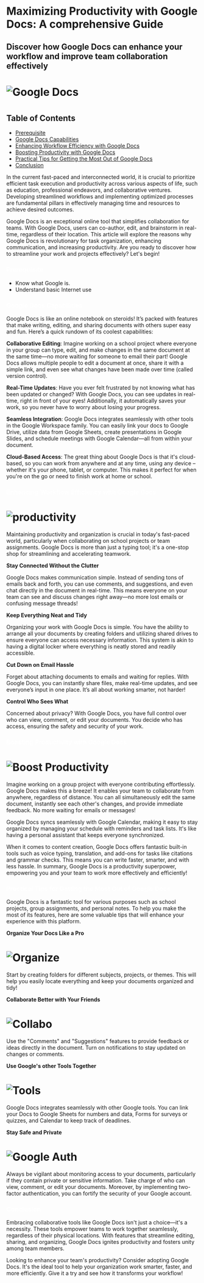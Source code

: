 # Maximizing Productivity with Google Docs: A comprehensive Guide

## Discover how Google Docs can enhance your workflow and improve team collaboration effectively

# ![Google Docs](/Images/Google-Docs.jpeg)

#

## Table of Contents

- [Prerequisite](#knowledge)
- [Google Docs Capabilities](#overview)
- [Enhancing Workflow Efficiency with Google Docs](#note-one)
- [Boosting Productivity with Google Docs](#note-two)
- [Practical Tips for Getting the Most Out of Google Docs](#note-three)
- [Conclusion](#end)

In the current fast-paced and interconnected world, it is crucial to prioritize efficient task execution and productivity across various aspects of life, such as education, professional endeavors, and collaborative ventures. Developing streamlined workflows and implementing optimized processes are fundamental pillars in effectively managing time and resources to achieve desired outcomes.

Google Docs is an exceptional online tool that simplifies collaboration for teams. With Google Docs, users can co-author, edit, and brainstorm in real-time, regardless of their location. This article will explore the reasons why Google Docs is revolutionary for task organization, enhancing communication, and increasing productivity. Are you ready to discover how to streamline your work and projects effectively? Let's begin!

### <a id = "knowledge" style = "color: #fff;">Prerequisite</a>

- Know what Google is.
- Understand basic Internet use

### <a id = "overview" style = "color: #fff;">Google Docs Capabilities</a>

Google Docs is like an online notebook on steroids! It’s packed with features that make writing, editing, and sharing documents with others super easy and fun. Here’s a quick rundown of its coolest capabilities:

**Collaborative Editing**: Imagine working on a school project where everyone in your group can type, edit, and make changes in the same document at the same time—no more waiting for someone to email their part! Google Docs allows multiple people to edit a document at once, share it with a simple link, and even see what changes have been made over time (called version control).

**Real-Time Updates**: Have you ever felt frustrated by not knowing what has been updated or changed? With Google Docs, you can see updates in real-time, right in front of your eyes! Additionally, it automatically saves your work, so you never have to worry about losing your progress.

**Seamless Integration**: Google Docs integrates seamlessly with other tools in the Google Workspace family. You can easily link your docs to Google Drive, utilize data from Google Sheets, create presentations in Google Slides, and schedule meetings with Google Calendar—all from within your document.

**Cloud-Based Access**: The great thing about Google Docs is that it's cloud-based, so you can work from anywhere and at any time, using any device – whether it's your phone, tablet, or computer. This makes it perfect for when you're on the go or need to finish work at home or school.

### <a id = "note-one" style = "color: #fff;">Enhancing Workflow Efficiency with Google Docs</a>

# ![productivity](/Images/productivity.jpeg)

Maintaining productivity and organization is crucial in today's fast-paced world, particularly when collaborating on school projects or team assignments. Google Docs is more than just a typing tool; it's a one-stop shop for streamlining and accelerating teamwork.

**Stay Connected Without the Clutter**

Google Docs makes communication simple. Instead of sending tons of emails back and forth, you can use comments, and suggestions, and even chat directly in the document in real-time. This means everyone on your team can see and discuss changes right away—no more lost emails or confusing message threads!

**Keep Everything Neat and Tidy**

Organizing your work with Google Docs is simple. You have the ability to arrange all your documents by creating folders and utilizing shared drives to ensure everyone can access necessary information. This system is akin to having a digital locker where everything is neatly stored and readily accessible.

**Cut Down on Email Hassle**

Forget about attaching documents to emails and waiting for replies. With Google Docs, you can instantly share files, make real-time updates, and see everyone’s input in one place. It’s all about working smarter, not harder!

**Control Who Sees What**

Concerned about privacy? With Google Docs, you have full control over who can view, comment, or edit your documents. You decide who has access, ensuring the safety and security of your work.

### <a id = "note-two" style = "color: #fff;">Boosting Productivity with Google Docs</a>

# ![Boost Productivity](/Images/Boost%20Productivity.jpeg)

Imagine working on a group project with everyone contributing effortlessly. Google Docs makes this a breeze! It enables your team to collaborate from anywhere, regardless of distance. You can all simultaneously edit the same document, instantly see each other's changes, and provide immediate feedback. No more waiting for emails or messages!

Google Docs syncs seamlessly with Google Calendar, making it easy to stay organized by managing your schedule with reminders and task lists. It's like having a personal assistant that keeps everyone synchronized.

When it comes to content creation, Google Docs offers fantastic built-in tools such as voice typing, translation, and add-ons for tasks like citations and grammar checks. This means you can write faster, smarter, and with less hassle. In summary, Google Docs is a productivity superpower, empowering you and your team to work more effectively and efficiently!

### <a id = "note-three" style = "color: #fff;">Practical Tips for Getting the Most Out of Google Docs</a>

Google Docs is a fantastic tool for various purposes such as school projects, group assignments, and personal notes. To help you make the most of its features, here are some valuable tips that will enhance your experience with this platform.

**Organize Your Docs Like a Pro**

# ![Organize](/Images/Organize.jpeg)

Start by creating folders for different subjects, projects, or themes. This will help you easily locate everything and keep your documents organized and tidy!

**Collaborate Better with Your Friends**

# ![Collabo](/Images/Collabo.jpeg)

Use the "Comments" and "Suggestions" features to provide feedback or ideas directly in the document. Turn on notifications to stay updated on changes or comments.

**Use Google's other Tools Together**

# ![Tools](/Images/Tools.jpeg)

Google Docs integrates seamlessly with other Google tools. You can link your Docs to Google Sheets for numbers and data, Forms for surveys or quizzes, and Calendar to keep track of deadlines.

**Stay Safe and Private**

# ![Google Auth](/Images/Google%20Auth.jpeg)

Always be vigilant about monitoring access to your documents, particularly if they contain private or sensitive information. Take charge of who can view, comment, or edit your documents. Moreover, by implementing two-factor authentication, you can fortify the security of your Google account.

### <a id = "end" style = "color: #fff;">Conclusion</a>

Embracing collaborative tools like Google Docs isn't just a choice—it's a necessity. These tools empower teams to work together seamlessly, regardless of their physical locations. With features that streamline editing, sharing, and organizing, Google Docs ignites productivity and fosters unity among team members.

Looking to enhance your team's productivity? Consider adopting Google Docs. It's the ideal tool to help your organization work smarter, faster, and more efficiently. Give it a try and see how it transforms your workflow!
